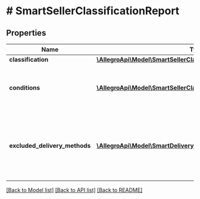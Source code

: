 # # SmartSellerClassificationReport

## Properties

Name | Type | Description | Notes
------------ | ------------- | ------------- | -------------
**classification** | [**\AllegroApi\Model\SmartSellerClassificationReportClassification**](SmartSellerClassificationReportClassification.md) |  | [optional]
**conditions** | [**\AllegroApi\Model\SmartSellerClassificationReportConditionsInner[]**](SmartSellerClassificationReportConditionsInner.md) | Set of conditions to be met in order for user to be Smart! | [optional]
**excluded_delivery_methods** | [**\AllegroApi\Model\SmartDeliveryMethod[]**](SmartDeliveryMethod.md) | Set of delivery methods that were excluded from Smart! classification on demand by seller | [optional]

[[Back to Model list]](../../README.md#models) [[Back to API list]](../../README.md#endpoints) [[Back to README]](../../README.md)
